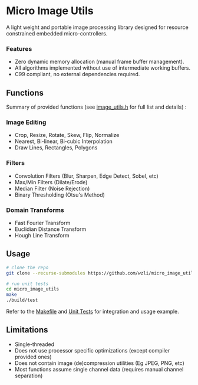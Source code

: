 # Micro Image Utils

A light weight and portable image processing library designed for resource constrained embedded micro-controllers.
### Features
- Zero dynamic memory allocation (manual frame buffer management).
- All algorithms implemented without use of intermediate working buffers. 
- C99 compliant, no external dependencies required.


## Functions

Summary of provided functions (see [image_utils.h](./include/image_utils.h) for full list and details) :

### Image Editing
- Crop, Resize, Rotate, Skew, Flip, Normalize
- Nearest, Bi-linear, Bi-cubic Interpolation
- Draw Lines, Rectangles, Polygons

### Filters
- Convolution Filters (Blur, Sharpen, Edge Detect, Sobel, etc)
- Max/Min Filters (Dilate/Erode)
- Median Filter (Noise Rejection)
- Binary Thresholding (Otsu's Method)

### Domain Transforms
- Fast Fourier Transform
- Euclidian Distance Transform
- Hough Line Transform

## Usage
```bash
# clone the repo
git clone --recurse-submodules https://github.com/wzli/micro_image_utils.git

# run unit tests
cd micro_image_utils
make
./build/test
```
Refer to the [Makefile](./Makefile) and [Unit Tests](./src/tests/test_image_utils.c) for integration and usage example.

## Limitations
- Single-threaded
- Does not use processor specific optimizations (except compiler provided ones)
- Does not contain image (de)compression utilities (Eg JPEG, PNG, etc)
- Most functions assume single channel data (requires manual channel separation)
